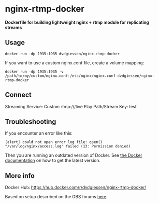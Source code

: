 # nginx-rtmp-docker
**Dockerfile for building lightweight nginx + rtmp module for replicating streams**

## Usage
`docker run -dp 1935:1935 dvdgiessen/nginx-rtmp-docker`

If you want to use a custom nginx.conf file, create a volume mapping:

`docker run -dp 1935:1935 -v /path/to/my/custom/nginx.conf:/etc/nginx/nginx.conf dvdgiessen/nginx-rtmp-docker`

## Connect

Streaming Service: Custom
rtmp://<your docker host ip>/live
Play Path/Stream Key: test

## Troubleshooting
If you encounter an error like this:
```
[alert] could not open error log file: open() "/var/log/nginx/access.log" failed (13: Permission denied)
```

Then you are running an outdated version of Docker. See [the Docker documentation](https://docs.docker.com/engine/installation/) on how to get the latest version.

## More info
Docker Hub: https://hub.docker.com/r/dvdgiessen/nginx-rtmp-docker/

Based on setup described on the OBS forums [here](https://obsproject.com/forum/resources/how-to-set-up-your-own-private-rtmp-server-using-nginx.50/).
